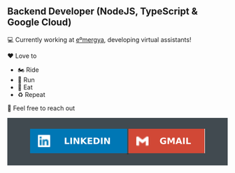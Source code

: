 ## Backend Developer (NodeJS, TypeScript & Google Cloud)

💻 Currently working at [eºmergya](https://www.emergya.com/en), developing virtual assistants! 

❤️ Love to
- 🏍️ Ride
- 🏃 Run
- 🍔 Eat
- ♻️ Repeat

💬 Feel free to reach out

<div align="center" style="background:#414a50; padding: 25px 0;">
  <a href="https://www.linkedin.com/in/francisco-javier-abreu/">
    <img src="https://github.com/franabreu/franabreu/blob/master/assets/linkedin.svg" alt="Connect on Linkedin">
  </a>
  <a href="mailto:fraabrvaz@gmail.com">
    <img src="https://github.com/franabreu/franabreu/blob/master/assets/gmail.svg" alt="Send email">
  </a>
</div>

<!--
**franabreu/franabreu** is a ✨ _special_ ✨ repository because its `README.md` (this file) appears on your GitHub profile.

Here are some ideas to get you started:

- 🔭 I’m currently working on ...
- 🌱 I’m currently learning ...
- 👯 I’m looking to collaborate on ...
- 🤔 I’m looking for help with ...
- 💬 Ask me about ...
- 📫 How to reach me: ...
- 😄 Pronouns: ...
- ⚡ Fun fact: ...
-->

